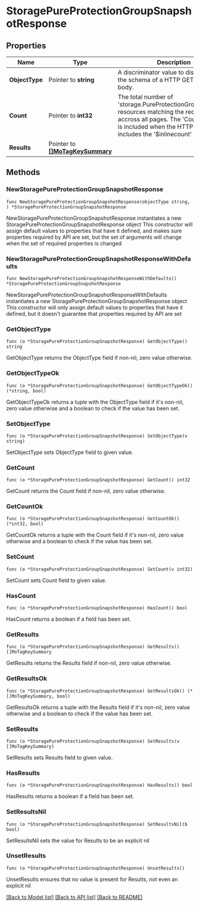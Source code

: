 # StoragePureProtectionGroupSnapshotResponse

## Properties

Name | Type | Description | Notes
------------ | ------------- | ------------- | -------------
**ObjectType** | Pointer to **string** | A discriminator value to disambiguate the schema of a HTTP GET response body. | 
**Count** | Pointer to **int32** | The total number of &#39;storage.PureProtectionGroupSnapshot&#39; resources matching the request, accross all pages. The &#39;Count&#39; attribute is included when the HTTP GET request includes the &#39;$inlinecount&#39; parameter. | [optional] 
**Results** | Pointer to [**[]MoTagKeySummary**](mo.TagKeySummary.md) |  | [optional] 

## Methods

### NewStoragePureProtectionGroupSnapshotResponse

`func NewStoragePureProtectionGroupSnapshotResponse(objectType string, ) *StoragePureProtectionGroupSnapshotResponse`

NewStoragePureProtectionGroupSnapshotResponse instantiates a new StoragePureProtectionGroupSnapshotResponse object
This constructor will assign default values to properties that have it defined,
and makes sure properties required by API are set, but the set of arguments
will change when the set of required properties is changed

### NewStoragePureProtectionGroupSnapshotResponseWithDefaults

`func NewStoragePureProtectionGroupSnapshotResponseWithDefaults() *StoragePureProtectionGroupSnapshotResponse`

NewStoragePureProtectionGroupSnapshotResponseWithDefaults instantiates a new StoragePureProtectionGroupSnapshotResponse object
This constructor will only assign default values to properties that have it defined,
but it doesn't guarantee that properties required by API are set

### GetObjectType

`func (o *StoragePureProtectionGroupSnapshotResponse) GetObjectType() string`

GetObjectType returns the ObjectType field if non-nil, zero value otherwise.

### GetObjectTypeOk

`func (o *StoragePureProtectionGroupSnapshotResponse) GetObjectTypeOk() (*string, bool)`

GetObjectTypeOk returns a tuple with the ObjectType field if it's non-nil, zero value otherwise
and a boolean to check if the value has been set.

### SetObjectType

`func (o *StoragePureProtectionGroupSnapshotResponse) SetObjectType(v string)`

SetObjectType sets ObjectType field to given value.


### GetCount

`func (o *StoragePureProtectionGroupSnapshotResponse) GetCount() int32`

GetCount returns the Count field if non-nil, zero value otherwise.

### GetCountOk

`func (o *StoragePureProtectionGroupSnapshotResponse) GetCountOk() (*int32, bool)`

GetCountOk returns a tuple with the Count field if it's non-nil, zero value otherwise
and a boolean to check if the value has been set.

### SetCount

`func (o *StoragePureProtectionGroupSnapshotResponse) SetCount(v int32)`

SetCount sets Count field to given value.

### HasCount

`func (o *StoragePureProtectionGroupSnapshotResponse) HasCount() bool`

HasCount returns a boolean if a field has been set.

### GetResults

`func (o *StoragePureProtectionGroupSnapshotResponse) GetResults() []MoTagKeySummary`

GetResults returns the Results field if non-nil, zero value otherwise.

### GetResultsOk

`func (o *StoragePureProtectionGroupSnapshotResponse) GetResultsOk() (*[]MoTagKeySummary, bool)`

GetResultsOk returns a tuple with the Results field if it's non-nil, zero value otherwise
and a boolean to check if the value has been set.

### SetResults

`func (o *StoragePureProtectionGroupSnapshotResponse) SetResults(v []MoTagKeySummary)`

SetResults sets Results field to given value.

### HasResults

`func (o *StoragePureProtectionGroupSnapshotResponse) HasResults() bool`

HasResults returns a boolean if a field has been set.

### SetResultsNil

`func (o *StoragePureProtectionGroupSnapshotResponse) SetResultsNil(b bool)`

 SetResultsNil sets the value for Results to be an explicit nil

### UnsetResults
`func (o *StoragePureProtectionGroupSnapshotResponse) UnsetResults()`

UnsetResults ensures that no value is present for Results, not even an explicit nil

[[Back to Model list]](../README.md#documentation-for-models) [[Back to API list]](../README.md#documentation-for-api-endpoints) [[Back to README]](../README.md)


